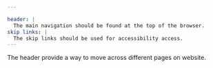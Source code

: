 ```yaml
---

header: |
  The main navigation should be found at the top of the browser.
skip links: |
  The skip links should be used for accessibility access.
---
```


The header provide a way to move across different pages on website.
